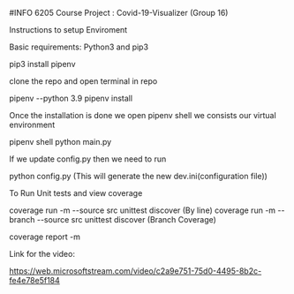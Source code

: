 #INFO 6205 Course Project : Covid-19-Visualizer (Group 16)

Instructions to setup Enviroment

Basic requirements: Python3 and pip3

pip3 install pipenv

clone the repo and open terminal in repo

pipenv --python 3.9
pipenv install

Once the installation is done we open pipenv shell we consists our virtual environment

pipenv shell
python main.py

If we update config.py then we need to run

python config.py (This will generate the new dev.ini(configuration file))

To Run Unit tests and view coverage

coverage run -m --source src unittest discover (By line)
coverage run -m --branch --source src unittest discover (Branch Coverage)

coverage report -m

Link for the video:

https://web.microsoftstream.com/video/c2a9e751-75d0-4495-8b2c-fe4e78e5f184

